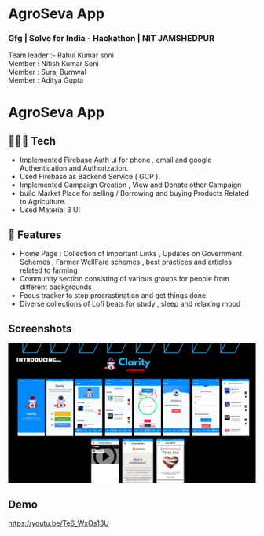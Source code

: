 
# AgroSeva App

### Gfg | Solve for India - Hackathon | NIT JAMSHEDPUR

Team leader :- Rahul Kumar soni 
<br>
Member : Nitish Kumar Soni
<br>
Member : Suraj Burnwal
<br>
Member : Aditya Gupta
<br>


#  	AgroSeva App 

## 👨🏽‍💻  Tech 

- Implemented Firebase Auth ui for phone , email and google Authentication and Authorization.
- Used Firebase as Backend Service ( GCP ).
- Implemented Campaign Creation , View and Donate other Campaign
- build Market Place for selling / Borrowing and buying Products Related to Agriculture.
- Used Material 3 UI

## 🚀 Features

- Home Page : Collection of Important Links , Updates on Government Schemes , Farmer WellFare schemes , best practices and articles related to farming
- Community section consisting of various groups for people from different backgrounds
- Focus tracker to stop procrastination and get things done.
- Diverse collections of Lofi beats for study , sleep and relaxing mood






## Screenshots 
![lq1](https://raw.githubusercontent.com/RahulSoni0/ElectroHack-2020ugee046/main/assets/overview_clarity.png)

## Demo
https://youtu.be/Te6_WxOs13U






